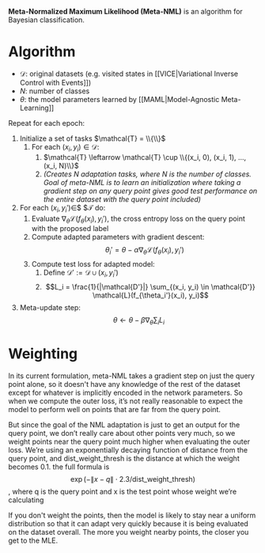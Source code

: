 **Meta-Normalized Maximum Likelihood (Meta-NML)** is an algorithm for Bayesian classification.

# Algorithm

* $\mathcal{D}$: original datasets (e.g. visited states in [[VICE|Variational Inverse Control with Events]])
* $N$: number of classes
* $\theta$: the model parameters learned by [[MAML|Model-Agnostic Meta-Learning]]

Repeat for each epoch:

1. Initialize a set of tasks $\mathcal{T} = \\{\\}$
    1. For each $(x_i, y_i) \in \mathcal{D}$:
        1. $\mathcal{T} \leftarrow \mathcal{T} \cup \\{(x_i, 0), (x_i, 1), ..., (x_i, N)\\}$
        2. _(Creates $N$ adaptation tasks, where $N$ is the number of classes. Goal of meta-NML is to learn an initialization where taking a gradient step on any query point gives good test performance on the entire dataset with the query point included)_
2. For each $(x_i, y_i') \in$$ $$\mathcal{T}$ do:
    1. Evaluate $\nabla_\theta \mathcal{L}(f_\theta(x_i), y_i')$, the cross entropy loss on the query point with the proposed label
    2. Compute adapted parameters with gradient descent: 
        $$\theta_i' = \theta - \alpha \nabla_\theta \mathcal{L}(f_\theta(x_i), y_i')$$
    3. Compute test loss for adapted model:
        1. Define $\mathcal{D'} := \mathcal{D} \cup (x_i, y_i')$
        2. $$L_i = \frac{1}{|\mathcal{D'}|} \sum_{(x_i, y_i) \in \mathcal{D'}} \mathcal{L}(f_{\theta_i'}(x_i), y_i)$$
3. Meta-update step: 
    $$\theta \leftarrow \theta - \beta \nabla_\theta \sum_i L_i$$


# Weighting

In its current formulation, meta-NML takes a gradient step on just the query point alone, so it doesn't have any knowledge of the rest of the dataset except for whatever is implicitly encoded in the network parameters. So when we compute the outer loss, it’s not really reasonable to expect the model to perform well on points that are far from the query point. 

But since the goal of the NML adaptation is just to get an output for the query point, we don’t really care about other points very much, so we weight points near the query point much higher when evaluating the outer loss. We’re using an exponentially decaying function of distance from the query point, and dist_weight_thresh is the distance at which the weight becomes 0.1. the full formula is $$\exp(-\lVert x - q \rVert \cdot 2.3/ \mathsf{dist\_weight\_thresh})$$, where q is the query point and x is the test point whose weight we’re calculating

If you don't weight the points, then the model is likely to stay near a uniform distribution so that it can adapt very quickly because it is being evaluated on the dataset overall. The more you weight nearby points, the closer you get to the MLE.
